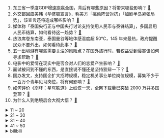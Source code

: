 1. 东三省一季度GDP增速跑赢全国，背后有哪些原因？将带来哪些影响？ [:link:](https://www.zhihu.com/question/598064212)
2. 外交部回应美韩《华盛顿宣言》，称美方「挑动阵营对抗」「加剧半岛紧张局势」，该宣言还将造成哪些影响？ [:link:](https://www.zhihu.com/question/598101346)
3. 媒体称「泰国央行正与中国央行讨论支持使用人民币与泰铢结算」，多国启用人民币结算，如何看待这一趋势？ [:link:](https://www.zhihu.com/question/598108865)
4. 热浪席卷东南亚，泰国曼谷等地体感温度超 50℃，145 年来最热，政府提醒民众不要外出，如何看待此事？ [:link:](https://www.zhihu.com/question/597904992)
5. 五一出境游有哪些需要关注的风险点？在国外旅行时，若权益受到侵害该如何寻求帮助？ [:link:](https://www.zhihu.com/question/597946408)
6. 电影中的爱情在现实中是否会对人们的恋爱产生影响？ [:link:](https://www.zhihu.com/question/593503670)
7. 面试被问到不懂的东西，是直接说不懂还是坚持狡辩一下？ [:link:](https://www.zhihu.com/question/537844401)
8. 国办发文，支持国企扩大招聘规模，稳定机关事业单位岗位规模，募集不少于一百万个青年见习岗位，将有何影响？ [:link:](https://www.zhihu.com/question/597945076)
9. 如何评价《崩坏：星穹铁道》上线仅一天，全网下载量已突破 2000 万并多国登顶？ [:link:](https://www.zhihu.com/question/598044124)
10. 为什么人到绝境后会大彻大悟？ [:link:](https://www.zhihu.com/question/565062536)
<details>
<summary>11 ~ 20</summary>

11. 长安福特高管表示「价格战还不够惨烈，4 月后将迎新车价格战」，目前汽车市场现状如何？ [:link:](https://www.zhihu.com/question/597836493)
12. 为什么很多民宿知道会被处罚，还要坚持假期涨价毁约？目前的监管、处罚体系是否存在不足？ [:link:](https://www.zhihu.com/question/597947775)
13. 网文作家的阅读侧重点该放在网文还是各学科领域著作呢？ [:link:](https://www.zhihu.com/question/597992491)
14. 中年男人地产行业即将失业，该如何转行？ [:link:](https://www.zhihu.com/question/597820346)
15. 为什么公婆都会默认要和儿子一起生活？ [:link:](https://www.zhihu.com/question/595948235)
16. 刚毕业的年轻人，除了工作选择要慎重，第一份保险应该怎么配？ [:link:](https://www.zhihu.com/question/597872412)
17. 妻子与公公的矛盾达到水火不容的地步，我夹在中间痛不欲生，求各位朋友我到底该怎么办？ [:link:](https://www.zhihu.com/question/597053845)
18. 第一次参加马拉松比赛，需要提前准备什么装备吗？ [:link:](https://www.zhihu.com/question/596716914)
19. 想看英文原版的书提高英语水平，要不要查单词呢？ [:link:](https://www.zhihu.com/question/21459887)
20. 送孩子去辅导作业的机构好，还是自己教好？ [:link:](https://www.zhihu.com/question/596846823)
</details>
<details>
<summary>21 ~ 30</summary>

21. 新房装修，真的有必要安装洗碗机吗？ [:link:](https://www.zhihu.com/question/596556978)
22. 22-23 赛季 NBA 热火 4:1 淘汰雄鹿，上演黑八奇迹，半决赛对阵尼克斯，如何评价这场比赛？ [:link:](https://www.zhihu.com/question/598019658)
23. 新手小白化妆有哪些化妆品可以买的便宜又好用? [:link:](https://www.zhihu.com/question/577135712)
24. 能分享一些你喜欢的小众诗词吗？ [:link:](https://www.zhihu.com/question/593205793)
25. 如何评价《长月烬明》第 29 集？其中有哪些值得关注的剧情点？ [:link:](https://www.zhihu.com/question/597904011)
26. 你说生活，是要物质，还是要精神？ [:link:](https://www.zhihu.com/question/596028856)
27. 为什么珠宝都喜欢用 K金镶嵌？ [:link:](https://www.zhihu.com/question/590505953)
28. 如何理解 Spring 当中的 Bean？ [:link:](https://www.zhihu.com/question/47220912)
29. 对于常年拥有胡子的男士，哪种剃须方式更加方便快捷？ [:link:](https://www.zhihu.com/question/589539219)
30. 哪些意境很美的古诗词值得细细品味？ [:link:](https://www.zhihu.com/question/586501166)
</details>
<details>
<summary>31 ~ 40</summary>

31. 低头看电脑导致的脖子疼，可以通过什么运动来缓解？ [:link:](https://www.zhihu.com/question/594591711)
32. 日常生活中应该如何避免晒黑？ [:link:](https://www.zhihu.com/question/593737048)
33. 苦难真的是一种财富吗？ [:link:](https://www.zhihu.com/question/596467289)
34. 公司债与企业债有什么区别？ [:link:](https://www.zhihu.com/question/26573885)
35. 长跑运动员为什么选择到埃塞俄比亚高原去训练，而不是青藏高原？ [:link:](https://www.zhihu.com/question/597157615)
36. 如何看待淄博文旅局发文建议游客错峰出游，并把兄弟地市都宣传了一遍？「五一」假期你有何出行计划？ [:link:](https://www.zhihu.com/question/597862578)
37. 特斯拉宣布试点开放 120 座目的地充电站，面向 37 款非特斯拉车型，将产生哪些影响？ [:link:](https://www.zhihu.com/question/597651857)
38. 现在的导弹都已经做到指哪打哪了，为什么还要大力发展轰炸机? [:link:](https://www.zhihu.com/question/596919154)
39. Meta 一季度收入增长 3%，扎克伯格称生成式 AI 将触及公司所有产品，不放弃元宇宙，如何解读？ [:link:](https://www.zhihu.com/question/598064775)
40. 为什么国内很少以所在地的小镇或行政区命名大学呢？ [:link:](https://www.zhihu.com/question/597958019)
</details>
<details>
<summary>41 ~ 50</summary>

41. 部分银行出现新发贷款与理财收益倒挂或接近倒挂的罕见现象，为何会出现这一状况？将产生哪些影响？ [:link:](https://www.zhihu.com/question/598024776)
42. 中国跨境交易人民币使用首超美元，释放了什么信号？将产生哪些影响？ [:link:](https://www.zhihu.com/question/598039827)
43. 如果你是《灌篮高手》里面的赤木晴子，你会选樱木花道还是流川枫？ [:link:](https://www.zhihu.com/question/597385096)
44. 美国第一季度 GDP 环比折合年率初值为 1.1% 远不及预期，原因有哪些？目前美国经济形势如何？ [:link:](https://www.zhihu.com/question/598142259)
45. 报道称 90 后开始进入育儿师等保姆行业，如何看待这一现象？ 90 后进入保姆行业会带来哪些变化？ [:link:](https://www.zhihu.com/question/598030781)
46. 运送大熊猫丫丫的专机已降落上海浦东机场，哪些信息值得关注？后续丫丫在国内如何生活？ [:link:](https://www.zhihu.com/question/598073888)
47. 猫在围着人转来转去喵喵叫时，为什么行动轨迹往往是个「8 字」？ [:link:](https://www.zhihu.com/question/594163265)
48. 今年五一期间铁路预计发送旅客 1.2 亿人次，超历史同期最高水平，数据如何解读？今年出行需注意哪些？ [:link:](https://www.zhihu.com/question/598063748)
49. 22-23 赛季英超曼城 4:1 阿森纳，哈兰德破门+ 33球创英超纪录，如何评价这场比赛？ [:link:](https://www.zhihu.com/question/597992254)
50. 黑洞「全景」照诞生，其阴影与强大喷流成像首次发布，具有怎样的意义？这张「全景」照取得哪些重大突破？ [:link:](https://www.zhihu.com/question/598013491)
</details><details>
<summary>bilibili</summary>

1. 【亮记生物鉴定】网络热传生物鉴定48 [:link:](//www.bilibili.com/video/BV1Xh411j7yC)
2. 《崩坏：星穹铁道》OP：「星间旅行」 [:link:](//www.bilibili.com/video/BV1rh4y1n77f)
3. 意大利新现实主义巅峰！穷过的人才懂！【25格】《偷自行车的人》 [:link:](//www.bilibili.com/video/BV1nP411U7ba)
4. 眼“色”游戏（押韵版） [:link:](//www.bilibili.com/video/BV17P411U7tp)
5. 中国人的油纸伞撑的不是雨，撑的是五千年的文化自信！ [:link:](//www.bilibili.com/video/BV1Jh411778A)
6. 猫德学院招生季：一窝四只抓了七只 [:link:](//www.bilibili.com/video/BV14P411U7sn)
7. 《原神》白术角色PV——「良方难觅」 [:link:](//www.bilibili.com/video/BV1oX4y1B76Y)
8. 找五个导游 一起讲解 [:link:](//www.bilibili.com/video/BV1xT411H7b1)
9. 【星穹铁道】最新免费星琼！开服后新增，1620星琼千万别忘了领 [:link:](//www.bilibili.com/video/BV1Lo4y1L7CW)
10. 求婚计划被女朋友发现后... [:link:](//www.bilibili.com/video/BV1ho4y1L7NH)
<details>
<summary>11 ~ 20</summary>

11. 买到平价破烂！！ [:link:](//www.bilibili.com/video/BV1614y1f7ru)
12. 5斤的铁勺，60cm的铁锅，这道菜，很费手。。 [:link:](//www.bilibili.com/video/BV1cM411G7rL)
13. 耶！发车！ [:link:](//www.bilibili.com/video/BV16V4y1R7a5)
14. 我与山区37名小学生一起造了辆火星车！ [:link:](//www.bilibili.com/video/BV1dh411j7iP)
15. 【星穹铁道】超详细体力规划攻略！萌新入坑必备！ [:link:](//www.bilibili.com/video/BV1Zz4y1a7jg)
16. 随便剪剪系列 [:link:](//www.bilibili.com/video/BV17k4y1J79D)
17. 帅小伙自制淄博烧烤，不用去淄博也能吃爽啦！ [:link:](//www.bilibili.com/video/BV1Sz4y1a7tU)
18. 八爪鱼，全款拿下 [:link:](//www.bilibili.com/video/BV1Mv4y1J7Ba)
19. 2000年前的动漫歌曲人气排行榜TOP100！！【2023年最新】 [:link:](//www.bilibili.com/video/BV1fo4y1b7Rr)
20. 心理学满级小孩 [:link:](//www.bilibili.com/video/BV1PV4y1Z7j7)
</details>
<details>
<summary>21 ~ 30</summary>

21. 真挚动人！孩子们的朗诵让人热泪盈眶 [:link:](//www.bilibili.com/video/BV1mV4y1R79L)
22. 当你想找出广东人！ [:link:](//www.bilibili.com/video/BV1fP411m7wu)
23. 这次我有点悬浮了… 很多粉丝让我来了解徐州烧烤！从车站到市场再到烧烤咱们一起来看看我为什么会悬浮吧！ [:link:](//www.bilibili.com/video/BV17g4y177a7)
24. 【淮秀帮】用天欢视角看《长月烬明》！ [:link:](//www.bilibili.com/video/BV1h24y1F73b)
25. 科幻修仙！人均爆星？星穹铁道世界观&剧情设定入门指南！ [:link:](//www.bilibili.com/video/BV1do4y1b7Gc)
26. 挑战第一次给直男搭档化妆！再去吃南京人童年的鸭血粉丝汤【还愿挑战ep06- 叶新小吃】 [:link:](//www.bilibili.com/video/BV1sM41157Xr)
27. 她花30元， 给自己准备了一张遗照 [:link:](//www.bilibili.com/video/BV14a4y1P7Nj)
28. 阿曼达的冒险完整版！看完所有的恐怖录像我惊呆了！！ [:link:](//www.bilibili.com/video/BV1HT411H7sH)
29. 骑行穿越柴达木盆地，几十公里没有人烟，为躲避狂风借宿路边工地 [:link:](//www.bilibili.com/video/BV1gM41157Tz)
30. 第三季回归！各位久等了！经典网剧《灵魂摆渡》第二十一回《除夕》 [:link:](//www.bilibili.com/video/BV1mg4y177bQ)
</details>
<details>
<summary>31 ~ 40</summary>

31. 后青年时代，愿我们从未改变 [:link:](//www.bilibili.com/video/BV1G24y1F7bM)
32. 超燃国风Super中文版！当我用大圣的故事进行二创填词——“心中赤忱灵山自会有”【SEVENTEEN】 [:link:](//www.bilibili.com/video/BV1qM4y1a7Gq)
33. 让世界感受痛苦！史上最长·佩恩·六道[漂泊浪客]技能全爆料 [:link:](//www.bilibili.com/video/BV1Cc411J7pu)
34. 会画画的“牌佬”有多恐怖？【游戏王】 [:link:](//www.bilibili.com/video/BV1Y14y1f7qw)
35. 逆天彩蛋！当你拒绝姬子的上车邀请，留在太空站，游戏直接通关了？？？ [:link:](//www.bilibili.com/video/BV1uv4y1J7mZ)
36. SEVENTEEN 'Super' Official MV [:link:](//www.bilibili.com/video/BV1dg4y1j7Eg)
37. 绝大多数人一生也走不完的路，国之大道，收藏下来，万一有一天可以出发呢？ [:link:](//www.bilibili.com/video/BV1ZM411V7Xb)
38. 猫 猫 祟 祟 [:link:](//www.bilibili.com/video/BV1fm4y1y7z1)
39. 踏遍云南也要找到你 [:link:](//www.bilibili.com/video/BV19v4y1E7q9)
40. 化学老师制毒，挂科学生贩卖？《绝命毒师》第1期解读，启程阿尔伯克基（含彩蛋、色彩、音乐、镜头解析）【墨菲】 [:link:](//www.bilibili.com/video/BV1Nh41177Z2)
</details>
<details>
<summary>41 ~ 50</summary>

41. 太不内心了 [:link:](//www.bilibili.com/video/BV1do4y157GE)
42. 【崩坏星穹铁道入坑指南】第四期：五星角色强度测评，景元/希儿/常驻七雄/卡夫卡银狼罗刹，三测全部能使用的五星角色全面介绍 [:link:](//www.bilibili.com/video/BV1TL411Y7jD)
43. 【ssss古立特吐槽】答应我想要在萝卜番里面看谈恋爱的请划走 [:link:](//www.bilibili.com/video/BV1TV4y1Z7vw)
44. 职场人的内心独白之 表面客气友好，内心暴躁输出。 [:link:](//www.bilibili.com/video/BV1xh4y1n7gn)
45. 恭喜国产剧正式进入无爱无情模式！以《长月烬明》为代表！ [:link:](//www.bilibili.com/video/BV1rh4y1p7wf)
46. 全世界唯一确定性别的母斑鳖死亡，西游记老鳖原型灭绝进入倒计时 [:link:](//www.bilibili.com/video/BV1hL411Y7nj)
47. 不看后悔！抚顺专门做下三路的饭店，各种狠货齐聚一堂！这饭店就离谱！ [:link:](//www.bilibili.com/video/BV1CM4y1a7QH)
48. 【普罗米修斯】无线充电，再问宕机 [:link:](//www.bilibili.com/video/BV15M4y187hC)
49. 穷。没变异、没高科技，但是真男人——罗夏 [:link:](//www.bilibili.com/video/BV1dc411J7uj)
50. 【吸奇侠】美国黑手党如何打开古巴大门？无限反转、真实教父 [:link:](//www.bilibili.com/video/BV1BM4y1a71G)
</details>
<details>
<summary>51 ~ 60</summary>

51. 就你小子有替身是吧！！？【这个忍者超强却过分慎重】第四集 [:link:](//www.bilibili.com/video/BV1NX4y1z7Ak)
52. 紫薯菲士：无限Shake薯香满满，超高颜值，送给你们一杯属于紫色的浪漫。 [:link:](//www.bilibili.com/video/BV11X4y1B7dN)
53. 《一虎杀二羊》 [:link:](//www.bilibili.com/video/BV1AT411H7rC)
54. 素菜炒法技巧，，“万能公式”！！高能干货总结！！！ [:link:](//www.bilibili.com/video/BV1Mz4y1Y7sv)
55. 4KHDR⟪进击的巨人•救赎⟫（油管大佬的震撼剪辑） [:link:](//www.bilibili.com/video/BV1g24y1F7D2)
56. 可 是 雪 啊 ，飘 进 双 眼 [:link:](//www.bilibili.com/video/BV1Qc411J7Tn)
57. 感觉捡到宝了！这究竟是哪位大神出的神器？ [:link:](//www.bilibili.com/video/BV1go4y1L7nD)
58. 《 ✱ 我 推 的 J O J O ✱ 》 [:link:](//www.bilibili.com/video/BV1oX4y1B7mV)
59. 时隔一年半，Mavic3系列的毕业作品来了！大疆Mavic3 Pro上手 [:link:](//www.bilibili.com/video/BV1Eg4y1L79p)
60. 当网友问韩男会不会容貌焦虑？百万粉达成读评问答 [:link:](//www.bilibili.com/video/BV1vM411V7Xo)
</details>
<details>
<summary>61 ~ 70</summary>

61. 一首《坎农》，致所有的相遇与重逢 [:link:](//www.bilibili.com/video/BV1yL411Y74i)
62. “高手的创作往往体现在简单的旋律‘’ [:link:](//www.bilibili.com/video/BV1io4y157Vj)
63. 床太大？还是他太小？ [:link:](//www.bilibili.com/video/BV1yX4y1B7nS)
64. 疯死！原来高光真的是演出来的，不是写出来的！神魔有三生，帝后无来世！【长月烬明】陈都灵邓为 叶冰裳萧凛 [:link:](//www.bilibili.com/video/BV17M41157LX)
65. 【原神二创】《我不是草神》 [:link:](//www.bilibili.com/video/BV1Co4y147tg)
66. 【更新至427】SEVENTEEN  - 孙悟空(Super) 舞台 直拍 练习室 零站 [:link:](//www.bilibili.com/video/BV19a4y1V73t)
67. 课堂实录｜语文老师吴小轶：如果你明天就死了，你后悔吗？作文课立意升华课，被学生感动到！ [:link:](//www.bilibili.com/video/BV1Lc411J7rW)
68. 我知道阁下的胆子很大，但假如遇上我这几款装置呢？ [:link:](//www.bilibili.com/video/BV1rP411U74X)
69. “天使”的一通电话，保住了他的天使 [:link:](//www.bilibili.com/video/BV1Bs4y1d7x1)
70. 这家店发钱了！90秒吃一个汉堡奖金1580元！真想天天来 [:link:](//www.bilibili.com/video/BV1AV4y1Z77Y)
</details>
<details>
<summary>71 ~ 80</summary>

71. 为啥风靡全球的奶酪，就是在中国混不开呢？ [:link:](//www.bilibili.com/video/BV12c411J7nE)
72. 原来大长腿是这样伸懒腰的！ [:link:](//www.bilibili.com/video/BV1ps4y197WR)
73. 回答外国人对中国的疑问，这都是啥问题啊…？ [:link:](//www.bilibili.com/video/BV1SL411Y7Yy)
74. 永远不要低估路边摊的实力！ [:link:](//www.bilibili.com/video/BV1uz4y1Y7A5)
75. 你身边的PUA套路藏得有多深？6种伤人于无形的精神操控，你正在经历却不自知... [:link:](//www.bilibili.com/video/BV1Nv4y1J79d)
76. 高分复仇神剧《模范出租车》，全员恶人以暴制暴！全程高能爽到爆！ [:link:](//www.bilibili.com/video/BV1ta4y1P7QA)
77. 当你有重要的事情没干 [:link:](//www.bilibili.com/video/BV1zV4y1R7qc)
78. 【老疯杨】远近闻名的袋鼠狗，还身怀狗宝贝？！ [:link:](//www.bilibili.com/video/BV1Ms4y1R7QF)
79. 太阳新曲Shoong! (feat. LISA)MV公开 [:link:](//www.bilibili.com/video/BV12M4y1a7yM)
80. 【崩坏星穹铁道】最全兑换码(持续更新)⚡️兑换方式⚡️开服一个小技巧 [:link:](//www.bilibili.com/video/BV1vP411U7vz)
</details>
<details>
<summary>81 ~ 90</summary>

81. 糟糕了家人们，狗剩可能真的是狗！这可怎么办！？以后投稿要投到汪星人区吗？ [:link:](//www.bilibili.com/video/BV1Qv4y1E7iB)
82. 以防万一你还没看过Happy猫原版视频 [:link:](//www.bilibili.com/video/BV1po4y1L7sf)
83. 一场普通的人质救援，却在墙内发现35具尸体，背后究竟还隐藏着什么样的大人物，人性与规则的考验，理想与现实的冲突，高分佳作，美国边境三部曲之一《边境杀手》 [:link:](//www.bilibili.com/video/BV1jo4y1L7TT)
84. 猫：我要逃离地球表面 [:link:](//www.bilibili.com/video/BV1Sa4y1P7Ea)
85. B友们我没去世，今天路过黔西南，风景真是没得说 [:link:](//www.bilibili.com/video/BV1oT411n7Np)
86. 飞机上还能这么high？！ [:link:](//www.bilibili.com/video/BV1gT411H7RT)
87. 【小床】浅谈渊下宫 [:link:](//www.bilibili.com/video/BV1ks4y1c7hG)
88. 【半佛】共享充电宝赚的不是钱，是罚款 [:link:](//www.bilibili.com/video/BV1Pm4y117bG)
89. 真实人物，连续5年躲避10次死神追击，最后一次救他的竟然是死神 [:link:](//www.bilibili.com/video/BV1xh4y1n7iF)
90. 【OC/动画手书】-ʜєʟʟɵ! [:link:](//www.bilibili.com/video/BV18m4y1y7Fx)
</details>
<details>
<summary>91 ~ 100</summary>

91. 【Zc故事】危 险 外 卖 [:link:](//www.bilibili.com/video/BV1km4y1y7kt)
92. 【卢克文工作室】韩国青年摆烂内卷、台湾名嘴胡说八道，都是经济衰落最后的倔强！ [:link:](//www.bilibili.com/video/BV1sM4y1878w)
93. 新版社区公约上线了！看小黑屋新任管理员罗翔如何“办案” [:link:](//www.bilibili.com/video/BV1sP411U7o2)
94. 榨干手机芯片？崩坏：星穹铁道性能详细测试与优化指南 [:link:](//www.bilibili.com/video/BV11V4y1o7iB)
95. 【Ed Sheeran】艾德·希兰 正式入驻B站！ [:link:](//www.bilibili.com/video/BV1va4y1V7Sd)
96. 真6啊！ [:link:](//www.bilibili.com/video/BV1V24y1F7ei)
97. 狂肝游戏100小时！这才星穹铁道的真正魅力 [:link:](//www.bilibili.com/video/BV1So4y147xY)
98. 挑战！退役特种兵化妆成坏人，去缅北金三角湄公河会发生什么事！肌肉能否给我带来安全感！ [:link:](//www.bilibili.com/video/BV1b14y1f7HL)
99. 【星穹铁道】3个兑换码+6个直播任务兑换码！可换6950星琼+12抽卡卷【4月26日】【崩坏星穹铁道】 [:link:](//www.bilibili.com/video/BV1Vo4y1L7uT)
100. 6月四六级一个月冲刺计划，时间表，看课指南 [:link:](//www.bilibili.com/video/BV15X4y1m7rB)
</details></details>